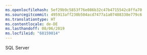 ```yaml
---
ms.openlocfilehash: 5ef29b9c5853f76e086b32c47b4715542c8ffa70
ms.sourcegitcommit: 495913aff230b504acd7477a1a07488338e779c6
ms.translationtype: HT
ms.contentlocale: de-DE
ms.lasthandoff: 08/06/2019
ms.locfileid: "68159814"
---
```

 SQL Server 